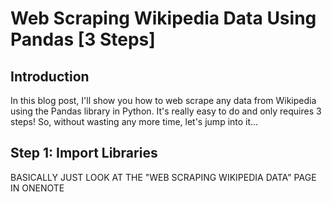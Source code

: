 # Web Scraping Wikipedia Data Using Pandas [3 Steps]

## Introduction
In this blog post, I'll show you how to web scrape any data from Wikipedia using the Pandas library in Python. It's really easy to do and only requires 3 steps! So, without wasting any more time, let's jump into it...

## Step 1: Import Libraries
BASICALLY JUST LOOK AT THE "WEB SCRAPING WIKIPEDIA DATA" PAGE IN ONENOTE

